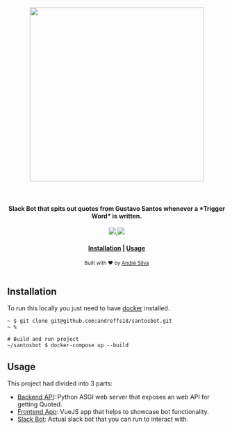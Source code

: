 <h1 align="center">
  <a href="#">
    <img src="https://i.imgur.com/nM3mJd3.jpg" width="400">
  </a>
  <br><br>
</h1>

<h4 align="center">
    Slack Bot that spits out quotes from Gustavo Santos whenever a *Trigger Word* is written.
</h4>

<p align="center">  
  <a href="https://github.com/andreffs18/santosbot/blob/master/LICENSE.md">
    <img src="https://img.shields.io/github/license/andreffs18/santosbot?color=yellow&style=flat-square" />
  </a>
  <a href="https://twitter.com/andreffs18">
    <img src="https://img.shields.io/badge/twitter-%40andreffs18-00ACEE.svg?style=flat-square" />
  </a>
</p>

<div align="center">
  <h4>
    <a href="#installation">Installation</a> |
    <a href="#usage">Usage</a>
  </h4>
</div>

<div align="center">
  <sub>Built with ❤︎ by <a href="https://andreffs.com">André Silva</a></sub>
</div>
<br>



## Installation

To run this locally you just need to have [docker](https://docs.docker.com/get-docker/) installed.  

```shell script
~ $ git clone git@github.com:andreffs18/santosbot.git
~ %

# Build and run project
~/santosbot $ docker-compose up --build
```


## Usage

This project had divided into 3 parts:

- [Backend API](/backend/README.md): Python ASGI web server that exposes an web API for getting Quoted.
- [Frontend App](/frontend/README.md): VueJS app that helps to showcase bot functionality.
- [Slack Bot](/bot/README.md): Actual slack bot that you can run to interact with.


